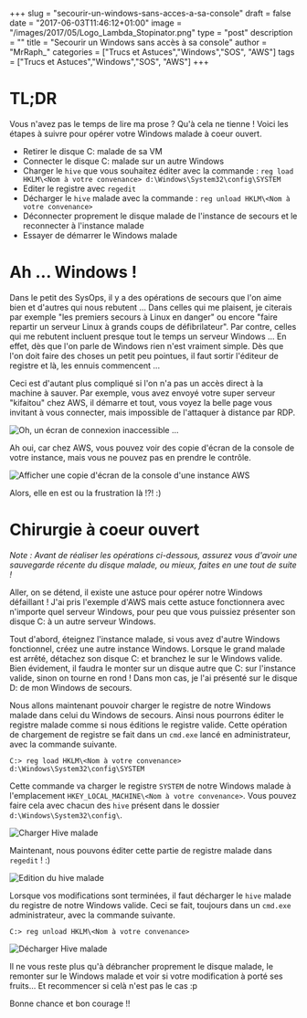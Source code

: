 +++
slug = "secourir-un-windows-sans-acces-a-sa-console"
draft = false
date = "2017-06-03T11:46:12+01:00"
image = "/images/2017/05/Logo_Lambda_Stopinator.png"
type = "post"
description = ""
title = "Secourir un Windows sans accès à sa console"
author = "MrRaph_"
categories = ["Trucs et Astuces","Windows","SOS", "AWS"]
tags = ["Trucs et Astuces","Windows","SOS", "AWS"]
+++

# TL;DR

Vous n'avez pas le temps de lire ma prose ? Qu'à cela ne tienne ! Voici les étapes à suivre pour opérer votre Windows malade à coeur ouvert.

* Retirer le disque C: malade de sa VM
* Connecter le disque C: malade sur un autre Windows
* Charger le `hive` que vous souhaitez éditer avec la commande : `reg load HKLM\<Nom à votre convenance> d:\Windows\System32\config\SYSTEM`
* Editer le registre avec `regedit`
* Décharger le `hive` malade avec la commande : `reg unload HKLM\<Nom à votre convenance>`
* Déconnecter proprement le disque malade de l'instance de secours et le reconnecter à l'instance malade
* Essayer de démarrer le Windows malade


# Ah ... Windows !

Dans le petit des SysOps, il y a des opérations de secours que l'on aime bien et d'autres qui nous rebutent ... Dans celles qui me plaisent, je citerais par exemple "les premiers secours à Linux en danger" ou encore "faire repartir un serveur Linux à grands coups de défibrilateur". Par contre, celles qui me rebutent incluent presque tout le temps un serveur Windows ... En effet, dès que l'on parle de Windows rien n'est vraiment simple. Dès que l'on doit faire des choses un petit peu pointues, il faut sortir l'éditeur de registre et là, les ennuis commencent ...

Ceci est d'autant plus compliqué si l'on n'a pas un accès direct à la machine à sauver. Par exemple, vous avez envoyé votre super serveur "kifaitou" chez AWS, il démarre et tout, vous voyez la belle page vous invitant à vous connecter, mais impossible de l'attaquer à distance par RDP.


![Oh, un écran de connexion inaccessible ...](/images/2017/06/Windows_ecran_connexion_inaccessible.png)

Ah oui, car chez AWS, vous pouvez voir des copie d'écran de la console de votre instance, mais vous ne pouvez pas en prendre le contrôle.


![Afficher une copie d'écran de la console d'une instance AWS](/images/2017/06/AWS_afficher_console_instance.png)


Alors, elle en est ou la frustration là !?! :)


# Chirurgie à coeur ouvert

*Note :* _Avant de réaliser les opérations ci-dessous, assurez vous d'avoir une sauvegarde récente du disque malade, ou mieux, faites en une tout de suite !_

Aller, on se détend, il existe une astuce pour opérer notre Windows défaillant ! J'ai pris l'exemple d'AWS mais cette astuce fonctionnera avec n'importe quel serveur Windows, pour peu que vous puissiez présenter son disque C: à un autre serveur Windows.

Tout d'abord, éteignez l'instance malade, si vous avez d'autre Windows fonctionnel, créez une autre instance Windows. Lorsque le grand malade est arrêté, détachez son disque C: et branchez le sur le Windows valide. Bien évidement, il faudra le monter sur un disque autre que C: sur l'instance valide, sinon on tourne en rond ! Dans mon cas, je l'ai présenté sur le disque D: de mon Windows de secours.

Nous allons maintenant pouvoir charger le registre de notre Windows malade dans celui du Windows de secours. Ainsi nous pourrons éditer le registre malade comme si nous éditions le registre valide. Cette opération de chargement de registre se fait dans un `cmd.exe` lancé en administrateur, avec la commande suivante.

    C:> reg load HKLM\<Nom à votre convenance> d:\Windows\System32\config\SYSTEM

Cette commande va charger le registre `SYSTEM` de notre Windows malade à l'emplacement `HKEY_LOCAL_MACHINE\<Nom à votre convenance>`. Vous pouvez faire cela avec chacun des `hive` présent dans le dossier `d:\Windows\System32\config\`.


![Charger Hive malade](/images/2017/06/Windows_load_hive.png)


Maintenant, nous pouvons éditer cette partie de registre malade dans `regedit` ! :)



![Edition du hive malade](/images/2017/06/Windows_edit_loaded_hive.png)


Lorsque vos modifications sont terminées, il faut décharger le `hive` malade du registre de notre Windows valide. Ceci se fait, toujours dans un `cmd.exe` administrateur, avec la commande suivante.

    C:> reg unload HKLM\<Nom à votre convenance>


![Décharger Hive malade](/images/2017/06/Windows_unload_hive.png)


Il ne vous reste plus qu'à débrancher proprement le disque malade, le remonter sur le Windows malade et voir si votre modification à porté ses fruits... Et recommencer si celà n'est pas le cas :p

Bonne chance et bon courage !!
